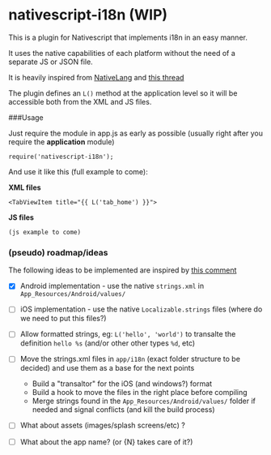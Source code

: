 # nativescript-i18n (WIP)

This is a plugin for Nativescript that implements i18n in an easy manner.

It uses the native capabilities of each platform without the need of a separate JS or JSON file.

It is heavily inspired from [NativeLang](https://github.com/alejonext/NativeLang) and [this thread](https://github.com/NativeScript/NativeScript/issues/42)

The plugin defines an `L()` method at the application level so it will be accessible both from the XML and JS files.

###Usage

Just require the module in app.js as early as possible (usually  right after you require the **application** module)

`require('nativescript-i18n');`

And use it like this (full example to come):

**XML files**

`<TabViewItem title="{{ L('tab_home') }}">`

**JS files**

`(js example to come)`





### (pseudo) roadmap/ideas

The following ideas to be implemented are inspired by [this comment](https://github.com/NativeScript/NativeScript/issues/42#issuecomment-169202040)


- [x] Android implementation - use the native `strings.xml` in `App_Resources/Android/values/`
- [ ] iOS implementation -  use the native `Localizable.strings` files (where do we need to put this files?)
- [ ] Allow formatted strings, eg: `L('hello', 'world')` to transalte the definition `hello %s` (and/or other other types `%d`, etc)
- [ ] Move the strings.xml files in `app/i18n` (exact folder structure to be decided) and use them as a base for the next points
  - Build a "transaltor" for the iOS (and windows?) format
  - Build a hook to move the files in the right place before compiling
  - Merge strings found in the `App_Resources/Android/values/` folder if needed and signal conflicts (and kill the build process)
- [ ] What about assets (images/splash screens/etc) ?
- [ ] What about the app name? (or {N} takes care of it?)
  
